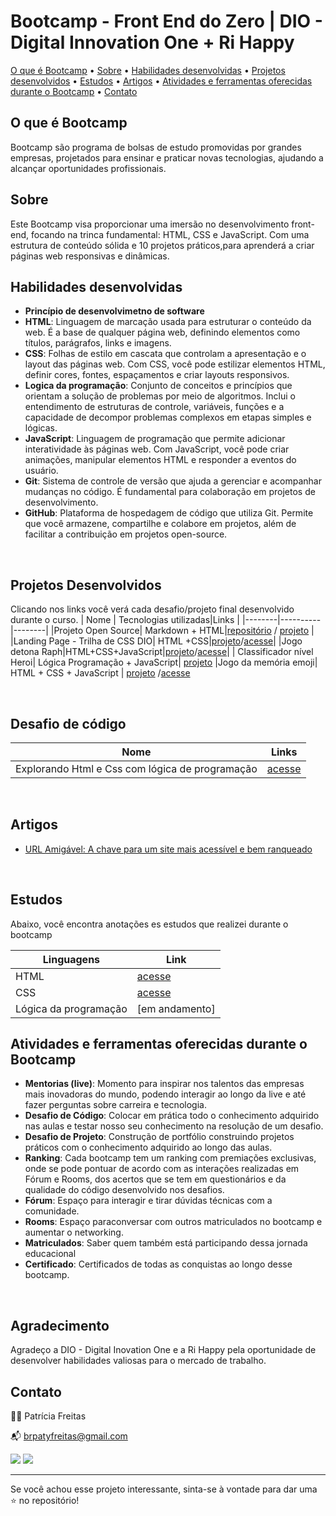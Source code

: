 #  Bootcamp - Front End do Zero | DIO - Digital Innovation One + Ri Happy

[O que é Bootcamp](#o-que-e-bootcamp) • [Sobre](#sobre) • [Habilidades desenvolvidas](#habilidades-desenvolvidas)  • 
[Projetos desenvolvidos](#projetos-desenvolvidos) •  [Estudos](#estudos) • [Artigos](#artigos) • [Atividades e ferramentas oferecidas durante o Bootcamp](#atividades-e-ferramentas-oferecidas-durante-o-bootcamp) •
[Contato](#contato)

## O que é Bootcamp

Bootcamp são programa de bolsas de estudo promovidas por grandes empresas, projetados para ensinar e praticar novas tecnologias, ajudando a alcançar oportunidades profissionais.

## Sobre

Este Bootcamp visa proporcionar uma imersão no desenvolvimento front-end, focando na trinca fundamental: HTML, CSS e JavaScript. Com uma estrutura de conteúdo sólida e 10 projetos práticos,para aprenderá a criar páginas web responsivas e dinâmicas.


## Habilidades  desenvolvidas
- **Princípio de desenvolvimetno de software**
- **HTML**: Linguagem de marcação usada para estruturar o conteúdo da web. É a base de qualquer página web, definindo elementos como títulos, parágrafos, links e imagens.
- **CSS**: Folhas de estilo em cascata que controlam a apresentação e o layout das páginas web. Com CSS, você pode estilizar elementos HTML, definir cores, fontes, espaçamentos e criar layouts responsivos.
- **Logica da programação**: Conjunto de conceitos e princípios que orientam a solução de problemas por meio de algoritmos. Inclui o entendimento de estruturas de controle, variáveis, funções e a capacidade de decompor problemas complexos em etapas simples e lógicas.
- **JavaScript**: Linguagem de programação que permite adicionar interatividade às páginas web. Com JavaScript, você pode criar animações, manipular elementos HTML e responder a eventos do usuário.
- **Git**: Sistema de controle de versão que ajuda a gerenciar e acompanhar mudanças no código. É fundamental para colaboração em projetos de desenvolvimento.
- **GitHub**: Plataforma de hospedagem de código que utiliza Git. Permite que você armazene, compartilhe e colabore em projetos, além de facilitar a contribuição em projetos open-source.

<br>

## Projetos Desenvolvidos
  
  Clicando nos links você verá cada desafio/projeto final desenvolvido durante o curso. 
| Nome   | Tecnologias utilizadas|Links |
|--------|----------|--------|
|Projeto Open Source| Markdown + HTML|[repositório](https://github.com/patyfreitasbr/dio-lab-open-source)   /  [projeto](https://github.com/patyfreitasbr/bootcamp-frontend-do-zero-dio-ri-happy/tree/main/projetos/projeto-open-source-no-GitHub) |
|Landing Page - Trilha de CSS DIO| HTML +CSS|[projeto](https://github.com/patyfreitasbr/trilha-css-desafio-01-landing-page)/[acesse](https://patyfreitasbr.github.io/trilha-css-desafio-01-landing-page/)|
|Jogo detona Raph|HTML+CSS+JavaScript|[projeto](https://github.com/patyfreitasbr/jogo-detona-raph)/[acesse](https://patyfreitasbr.github.io/jogo-detona-raph/)|
| Classificador nível Heroi| Lógica Programação + JavaScript| [projeto](https://github.com/patyfreitasbr/classificador-nivel-heroi)
|Jogo da memória emoji| HTML + CSS + JavaScript | [projeto](https://github.com/patyfreitasbr/jogo-memoria-emoji) /[acesse](https://patyfreitasbr.github.io/jogo-memoria-emoji/) 

<br>

## Desafio de código

| Nome   | Links |
|--------|---------|
|Explorando Html e Css com lógica de programação| [acesse](https://github.com/patyfreitasbr/bootcamp-frontend-do-zero-dio-ri-happy/tree/main/desafio-de-codigo/desafio1)

<br>

## Artigos 
- [URL Amigável: A chave para um site mais acessível e bem ranqueado](https://www.dio.me/articles/url-amigavel-a-chave-para-um-site-mais-acessivel-e-bem-ranqueado)

<br>

## Estudos
Abaixo, você encontra anotações es estudos que realizei durante o bootcamp

| Linguagens   | Link|
|--------|---------|
|HTML  | [acesse](https://github.com/patyfreitasbr/bootcamp-frontend-do-zero-dio-ri-happy/tree/main/estudos)
| CSS | [acesse](https://github.com/patyfreitasbr/bootcamp-frontend-do-zero-dio-ri-happy/tree/main/estudos/estudos-css)
|Lógica da programação|[em andamento]


## Atividades e ferramentas oferecidas durante o Bootcamp
- **Mentorias (live)**: Momento para inspirar nos talentos das empresas mais inovadoras do mundo, podendo interagir ao longo da live e até fazer perguntas sobre carreira e tecnologia.
- **Desafio de Código**: Colocar em prática todo o conhecimento adquirido nas aulas e testar nosso seu conhecimento na resolução de um desafio.
- **Desafio de Projeto**: Construção de portfólio construindo projetos práticos com o conhecimento adquirido ao longo das aulas.
- **Ranking**: Cada bootcamp tem um ranking com premiações exclusivas, onde se pode pontuar de acordo com as interações realizadas em Fórum e Rooms, dos acertos que se tem em questionários e da qualidade do código desenvolvido nos desafios.
- **Fórum**: Espaço para interagir e tirar dúvidas técnicas com a comunidade.
- **Rooms**: Espaço paraconversar com outros matriculados no bootcamp e aumentar o  networking.
- **Matriculados**: Saber quem também está participando dessa jornada educacional 
- **Certificado**: Certificados de todas as conquistas ao longo desse bootcamp.

<br>

## Agradecimento
Agradeço a <a hrer="https://www.dio.me/bootcamp" target="_blank">DIO - Digital Inovation One </a> e a <a hrer="https://www.rihappy.com.br/" target="_blank">Ri Happy</a> pela oportunidade de desenvolver habilidades valiosas para o mercado de trabalho.


## Contato

👩‍💻 Patrícia Freitas

📬 brpatyfreitas@gmail.com

 <a href="https://www.linkedin.com/in/patyfreitasbr"><img src="https://img.shields.io/badge/LinkedIn-0077B5?style=for-the-badge&logo=linkedin&logoColor=white" target="_blank"></a>
  <a href="https://www.instagram.com/patyfreitasbr"><img src="https://img.shields.io/badge/Instagram-E4405F?style=for-the-badge&logo=instagram&logoColor=white" target="_blank"></a>

<hr>

<p>Se você achou esse projeto interessante, sinta-se à vontade para dar uma ⭐ no repositório!<p>








